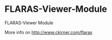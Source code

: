 FLARAS-Viewer-Module
====================

FLARAS-Viewer Module

More info on http://www.ckirner.com/flaras